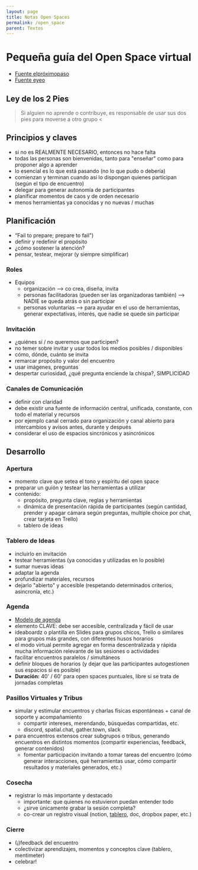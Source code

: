 ```yaml
---
layout: page
title: Notas Open Spaces
permalink: /open_space
parent: Textos
---
```


# Pequeña guía del Open Space virtual

- [Fuente elpróximopaso](elproximopaso.net/2020/03/open-space-virtual.html)
- [Fuente eyeo](https://eyeo.com/wp-content/uploads/2020/03/How-to-create-a-company-wide-remote-Open-Space.pdf)

## Ley de los 2 Pies

> Si alguien no aprende o contribuye, es responsable de usar sus dos pies para moverse a otro grupo <

## Principios y claves

- si no es REALMENTE NECESARIO, entonces no hace falta
- todas las personas son bienvenidas, tanto para "enseñar" como para proponer algo a aprender
- lo esencial es lo que está pasando (no lo que pudo o debería)
- comienzan y terminan cuando así lo dispongan quienes participan (según el tipo de encuentro)
- delegar para generar autonomía de participantes
- planificar momentos de caos y de orden necesario
- menos herramientas ya conocidas y no nuevas / muchas

## Planificación

- “Fail to prepare; prepare to fail")
- definir y redefinir el propósito
- ¿cómo sostener la atención?
- pensar, testear, mejorar (y siempre simplificar)

### Roles

- Equipos
  - organización --> co crea, diseña, invita
  - personas facilitadoras (pueden ser las organizadoras también) --> NADIE se queda atrás o sin participar
  - personas voluntarias --> para ayudar en el uso de herramientas, generar expectativas, interés, que nadie se quede sin participar

### Invitación

- ¿quiénes sí / no queremos que participen?
- no temer sobre invitar y usar todos los medios posibles / disponibles
- cómo, dónde, cuánto se invita
- remarcar propósito y valor del encuentro
- usar imágenes, preguntas
- despertar curiosidad, ¿qué pregunta enciende la chispa?, SIMPLICIDAD

### Canales de Comunicación

- definir con claridad
- debe existir una fuente de información central, unificada, constante, con todo el material y recursos
- por ejemplo canal cerrado para organización y canal abierto para intercambios y avisos antes, durante y después
- considerar el uso de espacios sincrónicos y asincrónicos

## Desarrollo

### Apertura

- momento clave que setea el tono y espíritu del open space
- preparar un guión y testear las herramientas a utilizar
- contenido:
  - propósito, pregunta clave, reglas y herramientas
  - dinámica de presentación rápida de participantes (según cantidad, prender y apagar cámara según preguntas, multiple choice por chat, crear tarjeta en Trello)
  - tablero de ideas

### Tablero de Ideas

- incluirlo en invitación
- testear herramientas (ya conocidas y utilizadas en lo posible)
- sumar nuevas ideas
- adaptar la agenda
- profundizar materiales, recursos
- dejarlo "abierto" y accesible (respetando determinados criterios, asincronía, etc.)

### Agenda

- [Modelo de agenda](https://trello.com/b/O56OyTo1/open-space-virtual-c%C3%B3mo-mejorar-nuestros-espacios-de-colaboraci%C3%B3n-distribuida)
- elemento CLAVE: debe ser accesible, centralizada y fácil de usar
- ideaboardz o plantilla en Slides para grupos chicos, Trello o similares para grupos más grandes, con diferentes husos horarios
- el modo virtual permite agregar en forma descentralizada y rápida mucha información relevante de las sesiones o actividades
- facilitar encuentros paralelos / simultáneos
- definir bloques de horarios (y dejar que las participantes autogestionen sus espacios si es posible)
- **Duración:** 40' / 60' para open spaces puntuales, libre si se trata de jornadas completas

### Pasillos Virtuales y Tribus

- simular y estimular encuentros y charlas físicas espontáneas + canal de soporte y acompañamiento
  - compartir intereses, merendando, búsquedas compartidas, etc.
  - discord, spatial.chat, gather.town, slack
- para encuentros extensos crear subgrupos o tribus, generando encuentros en distintos momentos (compartir experiencias, feedback, generar contenidos)
  - fomentar participación invitando a tomar tareas del encuentro (cómo generar interacciones, qué herramientas usar, cómo compartir resultados y materiales generados, etc.)

### Cosecha

- registrar lo más importante y destacado
  - importante: que quienes no estuvieron puedan entender todo
  - ¿sirve únicamente grabar la sesión completa?
  - co-crear un registro visual (notion, [tablero](https://docs.google.com/presentation/u/1/d/1cK8uk054SZsrShvdSgWLGGLQdmXFhy04ONaRZa2YECM/copy), doc, dropbox paper, etc.)

### Cierre

- (¡)feedback del encuentro
- colectivizar aprendizajes, momentos y conceptos clave (tablero, mentimeter)
- celebrar!

